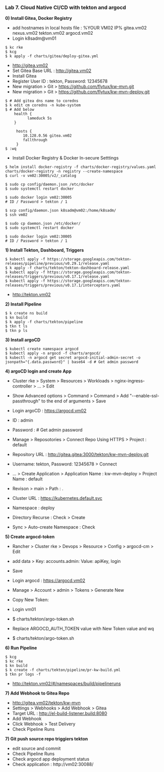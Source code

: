 ### Lab 7. Cloud Native CI/CD with tekton and argocd

**0) Install Gitea, Docker Registry**

- add hostnames in local hosts file : 
  %YOUR VM02 IP% gitea.vm02 nexus.vm02 tekton.vm02 argocd.vm02
- Login k8sadm@vm01

~~~
$ kc rke
$ kcg
$ k apply -f charts/gitea/deploy-gitea.yml
~~~

- http://gitea.vm02
- Set Gitea Base URL : http://gitea.vm02
- Install Gitea
- Register User ID : tekton, Password: 12345678
- New migration > Git > https://github.com/flytux/kw-mvn.git
- New migration > Git > https://github.com/flytux/kw-mvn-deploy.git
~~~
$ # Add gitea dns name to coredns
$ k edit cm coredns -n kube-system
$ # Add below
    health {
          lameduck 5s
    }
    
     hosts {
        10.128.0.56 gitea.vm02
        fallthrough
     }
$ :wq
~~~
- Install Docker Registry & Docker In-secure Setttings
~~~
$ helm install docker-registry -f charts/docker-registry/values.yaml charts/docker-registry -n registry --create-namespace
$ curl -v vm02:30005/v2/_catalog

$ sudo cp config/daemon.json /etc/docker
$ sudo systemctl restart docker

$ sudo docker login vm02:30005
# ID / Password > tekton / 1 

$ scp config/daemon.json k8sadm@vm02:/home/k8sadm/
$ ssh vm02

$ sudo cp daemon.json /etc/docker/
$ sudo systemctl restart docker

$ sudo docker login vm02:30005
# ID / Password > tekton / 1 
~~~

**1) Install Tekton, Dashboard, Triggers**

~~~
$ kubectl apply -f https://storage.googleapis.com/tekton-releases/pipeline/previous/v0.29.1/release.yaml
$ k apply -f charts/tekton/tekton-dashboard-release.yaml
$ kubectl apply -f https://storage.googleapis.com/tekton-releases/triggers/previous/v0.17.1/release.yaml
$ kubectl apply -f https://storage.googleapis.com/tekton-releases/triggers/previous/v0.17.1/interceptors.yaml
~~~
- http://tekton.vm02


**2) Install Pipeline**

~~~
$ k create ns build
$ kn build
$ k apply -f charts/tekton/pipeline
$ tkn t ls
$ tkn p ls
~~~

**3) Install argoCD**
~~~
$ kubectl create namespace argocd
$ kubectl apply -n argocd -f charts/argocd/
$ kubectl -n argocd get secret argocd-initial-admin-secret -o jsonpath="{.data.password}" | base64 -d # Get admin password
~~~

**4) argoCD login and create App**

- Cluster rke > System > Resources > Workloads > nginx-ingress-controller > ... > Edit
- Show Advanced options > Command > Command > Add "--enable-ssl-passthrough" to the end of arguments > Save

- Login argoCD : https://argocd.vm02
- ID : admin
- Password : # Get admin password
- Manage > Reposotories > Connect Repo Using HTTPS > Project : default 
- Repository URL : http://gitea.gitea:3000/tekton/kw-mvn-deploy.git
- Username: tekton, Password: 12345678 > Connect
- ... > Create Application > Application Name : kw-mvn-deploy > Project Name : default
- Revison > main > Path : .
- Cluster URL : https://kubernetes.default.svc
- Namespace : deploy
- Directory Recurse : Check > Create
- Sync > Auto-create Namespace : Check

**5) Create argocd-token**
- Rancher > Cluster rke > Devops > Resource > Config > argocd-cm > Edit 
- add data >
  Key: accounts.admin: Value: apiKey, login
- Save

- Login argocd : https://argocd.vm02
- Manage > Account > admin > Tokens > Generate New
- Copy New Token:

- Login vm01
- $  charts/tekton/argo-token.sh
- Replace ARGOCD_AUTH_TOKEN value with New Token value and wq
- $ charts/tekton/argo-token.sh


**6) Run Pipeline**
~~~
$ kcg
$ kc rke
$ kn build
$ k create -f charts/tekton/pipeline/pr-kw-build.yml
$ tkn pr logs -f 
~~~
- http://tekton.vm02/#/namespaces/build/pipelineruns
  
**7) Add Webhook to Gitea Repo**
- http://gitea.vm02/tekton/kw-mvn
- Settings > Webhooks > Add Webhook > Gitea
- Target URL : http://el-build-listener.build:8080
- Add Webhook
- Click Webhook > Test Delivery
- Check Pipeline Runs

**7) Git push source repo triggiers tekton**
- edit source and commit
- Check Pipeline Runs
- Check argocd app deployment status
- Check application : http://vm02:30088/ 
